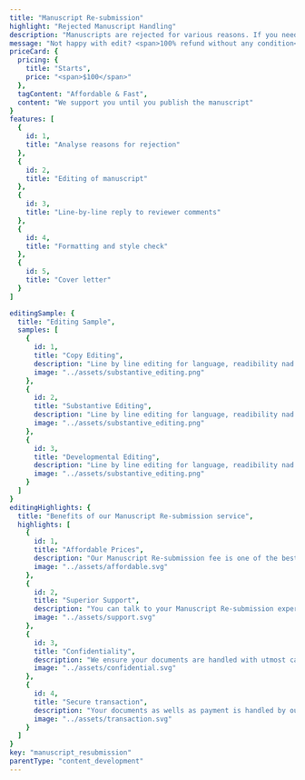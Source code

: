```yaml
---
title: "Manuscript Re-submission"
highlight: "Rejected Manuscript Handling"
description: "Manuscripts are rejected for various reasons. If you need support in re-submitting your manuscript, let our experts do the work for you. From looking at the reviewer comments to responding to the comments, we will supoort you in resubmitting your manuscript with proper response"
message: "Not happy with edit? <span>100% refund without any condition</span>"
priceCard: {
  pricing: {
    title: "Starts",
    price: "<span>$100</span>"
  },
  tagContent: "Affordable & Fast",
  content: "We support you until you publish the manuscript"
}
features: [
  {
    id: 1,
    title: "Analyse reasons for rejection"
  },
  {
    id: 2,
    title: "Editing of manuscript"
  },
  {
    id: 3,
    title: "Line-by-line reply to reviewer comments"
  },
  {
    id: 4,
    title: "Formatting and style check"
  },
  {
    id: 5,
    title: "Cover letter"
  }
]

editingSample: {
  title: "Editing Sample",
  samples: [
    {
      id: 1,
      title: "Copy Editing",
      description: "Line by line editing for language, readibility nad technical learning improvement",
      image: "../assets/substantive_editing.png"
    },
    {
      id: 2,
      title: "Substantive Editing",
      description: "Line by line editing for language, readibility nad technical learning improvement",
      image: "../assets/substantive_editing.png"
    },
    {
      id: 3,
      title: "Developmental Editing",
      description: "Line by line editing for language, readibility nad technical learning improvement",
      image: "../assets/substantive_editing.png"
    }
  ]
}
editingHighlights: {
  title: "Benefits of our Manuscript Re-submission service",
  highlights: [
    {
      id: 1,
      title: "Affordable Prices",
      description: "Our Manuscript Re-submission fee is one of the best in the industry for the level of quality work we offer from our trusted PhD and native English editors.",
      image: "../assets/affordable.svg"
    },
    {
      id: 2,
      title: "Superior Support",
      description: "You can talk to your Manuscript Re-submission expert until you are satisfied with our editing service, get your queries answered via email or chat and send your manuscript after review from journal editor for further check.",
      image: "../assets/support.svg"
    },
    {
      id: 3,
      title: "Confidentiality",
      description: "We ensure your documents are handled with utmost care. We can sign NDA if necessary.",
      image: "../assets/confidential.svg"
    },
    {
      id: 4,
      title: "Secure transaction",
      description: "Your documents as wells as payment is handled by our secure website which has passed the best level of security testing in the industry.",
      image: "../assets/transaction.svg"
    }
  ]
}
key: "manuscript_resubmission"
parentType: "content_development"
---
```

